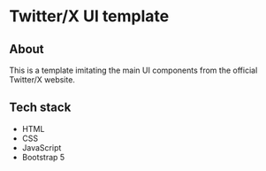 # Twitter/X UI template

## About
This is a template imitating the main UI components from the official Twitter/X website.

## Tech stack
* HTML
* CSS
* JavaScript
* Bootstrap 5
